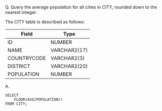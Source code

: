 Q. Query the average population for all cities in CITY, rounded down to the nearest integer.

The CITY table is described as follows:

|Field|Type|
|-----|----|
|ID|NUMBER|
|NAME|VARCHAR2(17)|
|COUNTRYCODE|VARCHAR2(3)|
|DISTRICT|VARCHAR2(20)|
|POPULATION|NUMBER|

A.
```
SELECT
    FLOOR(AVG(POPULATION))
FROM CITY;
```